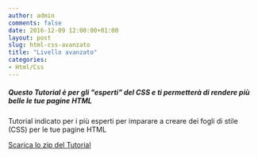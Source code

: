 ```yaml
---
author: admin
comments: false
date: 2016-12-09 12:00:00+01:00
layout: post
slug: html-css-avanzato
title: "Livello avanzato"
categories:
- Html/Css
---
```


##### Questo Tutorial è per gli "esperti" del CSS e ti permetterà di rendere più belle le tue pagine HTML

Tutorial indicato per i più esperti per imparare a creare dei fogli di stile (CSS) per le tue pagine HTML

[Scarica lo zip del Tutorial](/assets/tutorials/HTML_CSS_avanzato.zip)
